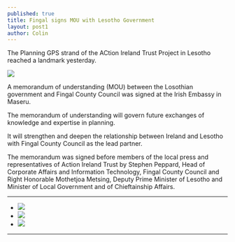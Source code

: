 ```yaml
---
published: true
title: Fingal signs MOU with Lesotho Government
layout: post1
author: Colin
---
```


The Planning GPS strand of the ACtion Ireland Trust Project in Lesotho reached a landmark yesterday.

<img src="{{site.baseurl}}/img/dpm/mou_sign1.jpg" />

A memorandum of understanding (MOU) between the Losothian government and Fingal County Council was signed at the Irish Embassy in Maseru.


The memorandum of understanding will govern future exchanges of knowledge and expertise in planning.

It will strengthen and deepen the relationship between Ireland and Lesotho with Fingal County Council as the lead partner.

The memorandum was signed before members of the local press and representatives of Action Ireland Trust by Stephen Peppard, Head of Corporate Affairs and Information Technology, Fingal County Council and Right Honorable Mothetjoa Metsing, Deputy Prime Minister of Lesotho and Minister of Local Government and of Chieftainship Affairs.

<hr />
<ul class="clearing-thumbs" data-clearing>
  <li><a href="{{site.baseurl}}/img/dpm/mou_sign1.jpg"><img data-caption="Stephen Peppard, Head of Corporate Affairs and Information Technology, Fingal County Council and Right Honorable Mothetjoa Metsing, Deputy Prime Minister of Lesotho and Minister of Local Government and of Chieftainship Affairs sign the MOU." src="{{site.baseurl}}/img/dpm/th/mou_sign1_t.jpg"></a></li>
  <li><a href="{{site.baseurl}}/img/dpm/mou_sign2.jpg"><img data-caption="Stephen Peppard, Head of Corporate Affairs and Information Technology, Fingal County Council and Mrs. Masetori Makhetha, Chief Phyiscal Planner for Lesotho" src="{{site.baseurl}}/img/dpm/th/mou_sign2_t.jpg"></a></li>
  <li><a href="{{site.baseurl}}/img/dpm/DSC_0369.jpg"><img data-caption="Joseph Corr and Right Honorable Mothetjoa Metsing, Deputy Prime Minister of Lesotho and Minister of Local Government and of Chieftainship Affairs read the Fingal Independent" src="{{site.baseurl}}/img/dpm/th/DSC_0369.jpg"></a></li>
  
</ul>
<hr />
